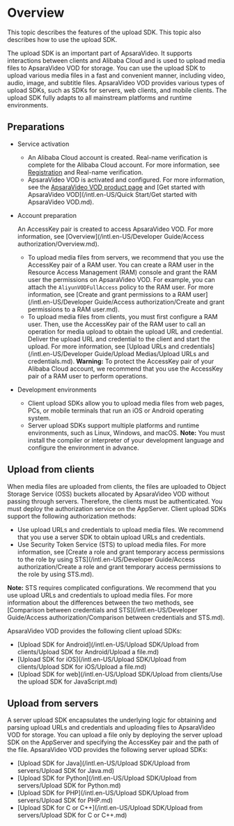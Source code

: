 # Overview

This topic describes the features of the upload SDK. This topic also describes how to use the upload SDK.

The upload SDK is an important part of ApsaraVideo. It supports interactions between clients and Alibaba Cloud and is used to upload media files to ApsaraVideo VOD for storage. You can use the upload SDK to upload various media files in a fast and convenient manner, including video, audio, image, and subtitle files. ApsaraVideo VOD provides various types of upload SDKs, such as SDKs for servers, web clients, and mobile clients. The upload SDK fully adapts to all mainstream platforms and runtime environments.

## Preparations

-   Service activation
    -   An Alibaba Cloud account is created. Real-name verification is complete for the Alibaba Cloud account. For more information, see [Registration](https://account.aliyun.com/register/register.htm?oauth_callback=https%3A%2F%2Fvod.console.aliyun.com%2F&lang=zh) and Real-name verification.
    -   ApsaraVideo VOD is activated and configured. For more information, see the [ApsaraVideo VOD product page](https://www.aliyun.com/product/vod) and [Get started with ApsaraVideo VOD](/intl.en-US/Quick Start/Get started with ApsaraVideo VOD.md).
-   Account preparation

    An AccessKey pair is created to access ApsaraVideo VOD. For more information, see [Overview](/intl.en-US/Developer Guide/Access authorization/Overview.md).

    -   To upload media files from servers, we recommend that you use the AccessKey pair of a RAM user. You can create a RAM user in the Resource Access Management \(RAM\) console and grant the RAM user the permissions on ApsaraVideo VOD. For example, you can attach the `AliyunVODFullAccess` policy to the RAM user. For more information, see [Create and grant permissions to a RAM user](/intl.en-US/Developer Guide/Access authorization/Create and grant permissions to a RAM user.md).
    -   To upload media files from clients, you must first configure a RAM user. Then, use the AccessKey pair of the RAM user to call an operation for media upload to obtain the upload URL and credential. Deliver the upload URL and credential to the client and start the upload. For more information, see [Upload URLs and credentials](/intl.en-US/Developer Guide/Upload Medias/Upload URLs and credentials.md).
    **Warning:** To protect the AccessKey pair of your Alibaba Cloud account, we recommend that you use the AccessKey pair of a RAM user to perform operations.

-   Development environments

    -   Client upload SDKs allow you to upload media files from web pages, PCs, or mobile terminals that run an iOS or Android operating system.
    -   Server upload SDKs support multiple platforms and runtime environments, such as Linux, Windows, and macOS.
    **Note:** You must install the compiler or interpreter of your development language and configure the environment in advance.


## Upload from clients

When media files are uploaded from clients, the files are uploaded to Object Storage Service \(OSS\) buckets allocated by ApsaraVideo VOD without passing through servers. Therefore, the clients must be authenticated. You must deploy the authorization service on the AppServer. Client upload SDKs support the following authorization methods:

-   Use upload URLs and credentials to upload media files. We recommend that you use a server SDK to obtain upload URLs and credentials.
-   Use Security Token Service \(STS\) to upload media files. For more information, see [Create a role and grant temporary access permissions to the role by using STS](/intl.en-US/Developer Guide/Access authorization/Create a role and grant temporary access permissions to the role by using STS.md).

**Note:** STS requires complicated configurations. We recommend that you use upload URLs and credentials to upload media files. For more information about the differences between the two methods, see [Comparison between credentials and STS](/intl.en-US/Developer Guide/Access authorization/Comparison between credentials and STS.md).

ApsaraVideo VOD provides the following client upload SDKs:

-   [Upload SDK for Android](/intl.en-US/Upload SDK/Upload from clients/Upload SDK for Android/Upload a file.md)
-   [Upload SDK for iOS](/intl.en-US/Upload SDK/Upload from clients/Upload SDK for iOS/Upload a file.md)
-   [Upload SDK for web](/intl.en-US/Upload SDK/Upload from clients/Use the upload SDK for JavaScript.md)

## Upload from servers

A server upload SDK encapsulates the underlying logic for obtaining and parsing upload URLs and credentials and uploading files to ApsaraVideo VOD for storage. You can upload a file only by deploying the server upload SDK on the AppServer and specifying the AccessKey pair and the path of the file. ApsaraVideo VOD provides the following server upload SDKs:

-   [Upload SDK for Java](/intl.en-US/Upload SDK/Upload from servers/Upload SDK for Java.md)
-   [Upload SDK for Python](/intl.en-US/Upload SDK/Upload from servers/Upload SDK for Python.md)
-   [Upload SDK for PHP](/intl.en-US/Upload SDK/Upload from servers/Upload SDK for PHP.md)
-   [Upload SDK for C or C++](/intl.en-US/Upload SDK/Upload from servers/Upload SDK for C or C++.md)

